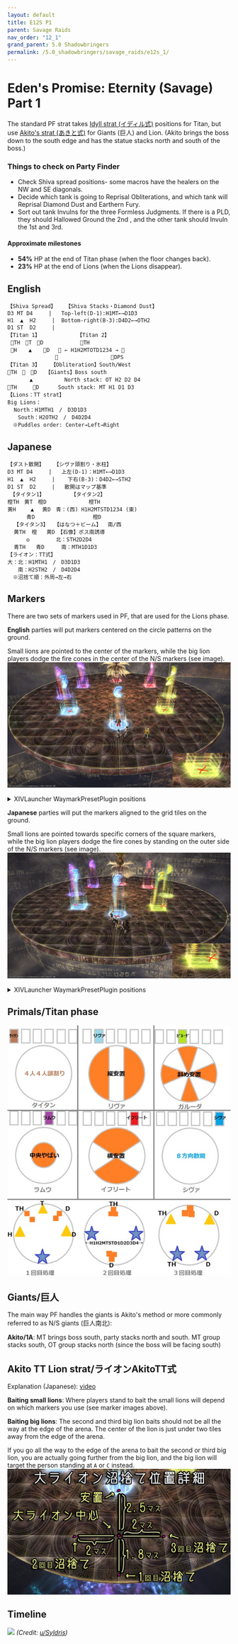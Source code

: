 ```yaml
---
layout: default
title: E12S P1
parent: Savage Raids
nav_order: "12_1"
grand_parent: 5.0 Shadowbringers
permalink: /5.0_shadowbringers/savage_raids/e12s_1/
---
```


# Eden's Promise: Eternity (Savage) Part 1

The standard PF strat takes [Idyll strat (イディル式)](http://kanatan.info/archives/25637304.html) positions for Titan, but use [Akito's strat (あきと式)](https://youtu.be/hdLm1Q1BEWg) for Giants (巨人) and Lion. (Akito brings the boss down to the south edge and has the statue stacks north and south of the boss.)

### Things to check on Party Finder

- Check Shiva spread positions- some macros have the healers on the NW and SE diagonals.
- Decide which tank is going to Reprisal Obliterations, and which tank will Reprisal Diamond Dust and Earthern Fury.
- Sort out tank Invulns for the three Formless Judgments. If there is a PLD, they should Hallowed Ground the 2nd , and the other tank should Invuln the 1st and 3rd.

#### Approximate milestones

- **54%** HP at the end of Titan phase (when the floor changes back).
- **23%** HP at the end of Lions (when the Lions disappear).

## English
```
【Shiva Spread】   【Shiva Stacks・Diamond Dust】
D3 MT D4     |   Top-left(D-1):H1MT←→D1D3
H1  ▲  H2     |  Bottom-right(B-3):D4D2←→OTH2
D1 ST  D2     |
【Titan 1】　　　　　　　　【Titan 2】
 TH　T　D　　　　　　　TH
 H　  ▲  　D 　 ← H1H2MTOTD1234 → 
               　　　　　　　　　　DPS
【Titan 3】　　　【Obliteration】South/West
TH　　D　 【Giants】Boss south
　　　  ▲　　　　　　North stack: OT H2 D2 D4
TH　　　D　　　 South stack: MT H1 D1 D3
【Lions：TT strat】
Big Lions：
  North：H1MTH1　/　D3D1D3
　　South：H2OTH2　/　D4D2D4
　※Puddles order: Center→Left→Right
```

## Japanese
```
【ダスト散開】   【シヴァ頭割り・氷柱】
D3 MT D4     |   上左(D-1)：H1MT←→D1D3
H1  ▲  H2     |    下右(B-3)：D4D2←→STH2
D1 ST  D2     |   散開はマップ基準
　【タイタン1】　　　　　　【タイタン2】
橙TH　黄T　橙D　　　　　　　　橙TH
黄H　   ▲　 黄D　青：(西) H1H2MTSTD1234 (東)
　　　 青D　　　　　　　　　　　橙D
  【タイタン3】 　【はなつ＋ビーム】  南/西
  黄TH  橙   黄D　【石像】ボス南誘導
　　　 ◎　　　　　北：STH2D2D4
  青TH　　青D　　  南：MTH1D1D3
【ライオン：TT式】
大：北：H1MTH1　/　D3D1D3
　　南：H2STH2　/　D4D2D4
　※沼捨て順：外周→左→右
```

## Markers

There are two sets of markers used in PF, that are used for the Lions phase. 

**English** parties will put markers centered on the circle patterns on the ground.

Small lions are pointed to the center of the markers, while the big lion players dodge the fire cones in the center of the N/S markers (see image).
![](images/markers_en.jpg)
<details markdown=block>
<summary>XIVLauncher WaymarkPresetPlugin positions</summary>

```json
{"Name":"E12S P1 (EN)","MapID":759,"A":{"X":0.0,"Y":75.0,"Z":-86.3,"ID":0,"Active":true},"B":{"X":11.3,"Y":75.0,"Z":-75.0,"ID":1,"Active":true},"C":{"X":0.0,"Y":75.0,"Z":-63.7,"ID":2,"Active":true},"D":{"X":-11.3,"Y":75.0,"Z":-75.0,"ID":3,"Active":true},"One":{"X":8.4,"Y":75.0,"Z":-81.7,"ID":4,"Active":true},"Two":{"X":8.4,"Y":75.0,"Z":-68.3,"ID":5,"Active":true},"Three":{"X":-8.4,"Y":75.0,"Z":-68.3,"ID":6,"Active":true},"Four":{"X":-8.4,"Y":75.0,"Z":-81.7,"ID":7,"Active":true}}
```

</details>

**Japanese** parties will put the markers aligned to the grid tiles on the ground.

Small lions are pointed towards specific corners of the square markers, while the big lion players dodge the fire cones by standing on the outer side of the N/S markers (see image).
![](images/markers_jp.jpg)
<details markdown=block>
<summary>XIVLauncher WaymarkPresetPlugin positions</summary>

```json
{"Name":"E12S P1 (JP)","MapID":759,"A":{"X":0.0,"Y":75.0,"Z":-85.0,"ID":0,"Active":true},"B":{"X":10.0,"Y":75.0,"Z":-75.0,"ID":1,"Active":true},"C":{"X":0.0,"Y":75.0,"Z":-65.0,"ID":2,"Active":true},"D":{"X":-10.0,"Y":75.0,"Z":-75.0,"ID":3,"Active":true},"One":{"X":7.07,"Y":75.0,"Z":-82.07,"ID":4,"Active":true},"Two":{"X":7.07,"Y":75.0,"Z":-67.93,"ID":5,"Active":true},"Three":{"X":-7.07,"Y":75.0,"Z":-67.93,"ID":6,"Active":true},"Four":{"X":-7.07,"Y":75.0,"Z":-82.07,"ID":7,"Active":true}}
```

</details>

## Primals/Titan phase

![](images/titan.jpg)

## Giants/巨人

The main way PF handles the giants is Akito's method or more commonly referred to as N/S giants (巨人南北):

**Akito/1A**: MT brings boss south, party stacks north and south. MT group stacks south, OT group stacks north (since the boss will be facing south)

## Akito TT Lion strat/ライオンAkitoTT式

Explanation (Japanese): [video](https://youtu.be/hdLm1Q1BEWg?t=657)

**Baiting small lions**: Where players stand to bait the small lions will depend on which markers you use (see marker images above).

**Baiting big lions**: The second and third big lion baits should not be all the way at the edge of the arena. The center of the lion is just under two tiles away from the edge of the arena.

If you go all the way to the edge of the arena to bait the second or third big lion, you are actually going further from the big lion, and the big lion will target the person standing at `A` or `C` instead. 
![](images/akito_lions.jpg)

## Timeline

![](https://preview.redd.it/qknoduxviu661.png?width=3200&format=png&auto=webp&s=022e19c71dbde233dffe6ff5256bcc609449ebdc)
*(Credit: [u/Syldris](https://www.reddit.com/r/ffxiv/comments/khx7wr/e12s_part_i_timeline_image/))*
